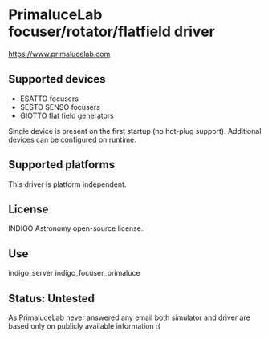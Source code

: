 # PrimaluceLab focuser/rotator/flatfield driver

https://www.primalucelab.com

## Supported devices
* ESATTO focusers
* SESTO SENSO focusers
* GIOTTO flat field generators

Single device is present on the first startup (no hot-plug support). Additional devices can be configured on runtime.

## Supported platforms

This driver is platform independent.

## License

INDIGO Astronomy open-source license.

## Use

indigo_server indigo_focuser_primaluce

## Status: Untested

As PrimaluceLab never answered any email both simulator and driver are based only on publicly available information :(

